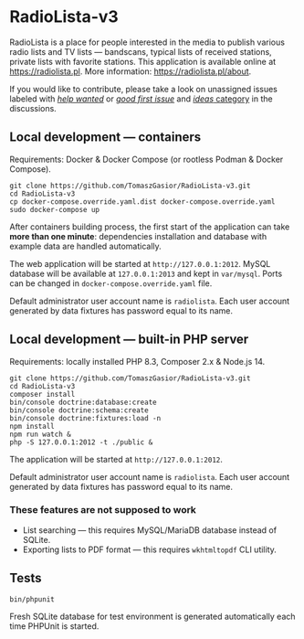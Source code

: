 RadioLista-v3
===

RadioLista is a place for people interested in the media to publish various
radio lists and TV lists — bandscans, typical lists of received stations,
private lists with favorite stations. This application is available online
at https://radiolista.pl. More information: https://radiolista.pl/about.

If you would like to contribute, please take a look on unassigned issues
labeled with [*help wanted*](https://github.com/TomaszGasior/RadioLista-v3/issues?q=is%3Aissue+is%3Aopen+label%3A%22help+wanted%22)
or [*good first issue*](https://github.com/TomaszGasior/RadioLista-v3/issues?q=is%3Aissue+is%3Aopen+label%3A%22good+first+issue%22)
and [*ideas* category](https://github.com/TomaszGasior/RadioLista-v3/discussions/categories/pomys%C5%82y-ideas)
in the discussions.

Local development — containers
---

Requirements: Docker & Docker Compose (or rootless Podman & Docker Compose).

    git clone https://github.com/TomaszGasior/RadioLista-v3.git
    cd RadioLista-v3
    cp docker-compose.override.yaml.dist docker-compose.override.yaml
    sudo docker-compose up

After containers building process, the first start of the application can take
**more than one minute**: dependencies installation and database with example
data are handled automatically.

The web application will be started at `http://127.0.0.1:2012`.
MySQL database will be available at `127.0.0.1:2013` and kept in `var/mysql`.
Ports can be changed in `docker-compose.override.yaml` file.

Default administrator user account name is `radiolista`. Each user account
generated by data fixtures has password equal to its name.

Local development — built-in PHP server
---

Requirements: locally installed PHP 8.3, Composer 2.x & Node.js 14.

    git clone https://github.com/TomaszGasior/RadioLista-v3.git
    cd RadioLista-v3
    composer install
    bin/console doctrine:database:create
    bin/console doctrine:schema:create
    bin/console doctrine:fixtures:load -n
    npm install
    npm run watch &
    php -S 127.0.0.1:2012 -t ./public &

The application will be started at `http://127.0.0.1:2012`.

Default administrator user account name is `radiolista`. Each user account
generated by data fixtures has password equal to its name.

### These features are not supposed to work

* List searching — this requires MySQL/MariaDB database instead of SQLite.
* Exporting lists to PDF format — this requires `wkhtmltopdf` CLI utility.

Tests
---

    bin/phpunit

Fresh SQLite database for test environment is generated automatically each time
PHPUnit is started.
